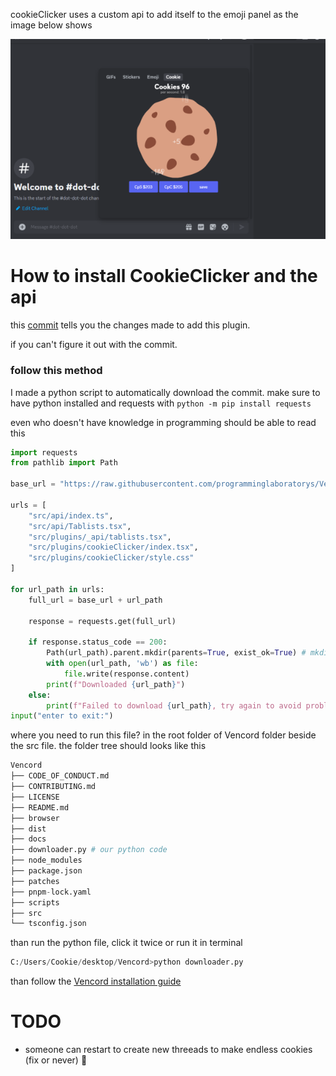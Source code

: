 
cookieClicker uses a custom api to add itself to the emoji panel as the image below shows

![cookieClicker Preview](cookieClickerPreview.png)
# How to install CookieClicker and the api

this [commit](https://github.com/Vendicated/Vencord/commit/603467b5c2eb155e49861544a700dedbb91109fb) tells you the changes made to add this plugin.

if you can't figure it out with the commit.
### follow this method

I made a python script to automatically download the commit. make sure to have python installed and requests with `python -m pip install requests`


even who doesn't have knowledge in programming should be able to read this
```py
import requests
from pathlib import Path

base_url = "https://raw.githubusercontent.com/programminglaboratorys/Vencord/603467b5c2eb155e49861544a700dedbb91109fb/"

urls = [
    "src/api/index.ts",
    "src/api/Tablists.tsx",
    "src/plugins/_api/tablists.tsx",
    "src/plugins/cookieClicker/index.tsx",
    "src/plugins/cookieClicker/style.css"
]

for url_path in urls:
    full_url = base_url + url_path

    response = requests.get(full_url)

    if response.status_code == 200:
        Path(url_path).parent.mkdir(parents=True, exist_ok=True) # mkdir stand for make dir duh
        with open(url_path, 'wb') as file:
            file.write(response.content)
        print(f"Downloaded {url_path}")
    else:
        print(f"Failed to download {url_path}, try again to avoid problems")
input("enter to exit:")
```
where you need to run this file? in the root folder of Vencord folder beside the src file. the folder tree should looks like this
```py
Vencord
├── CODE_OF_CONDUCT.md
├── CONTRIBUTING.md
├── LICENSE
├── README.md
├── browser
├── dist
├── docs
├── downloader.py # our python code
├── node_modules
├── package.json
├── patches
├── pnpm-lock.yaml
├── scripts
├── src
└── tsconfig.json
```

than run the python file, click it twice or run it in terminal
```py
C:/Users/Cookie/desktop/Vencord>python downloader.py
```


than follow the [Vencord installation guide](https://github.com/programminglaboratorys/Vencord/blob/main/docs/1_INSTALLING.md)

# TODO
- someone can restart to create new threeads to make endless cookies (fix or never) 🗿
